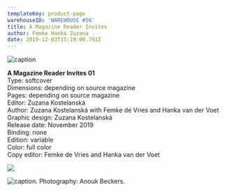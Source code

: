 ```yaml
---
templateKey: product-page
warehouseID: 'WAREHOUSE #56'
title: A Magazine Reader Invites
author: Femke Hanka Zuzana
date: 2019-12-03T15:19:00.791Z
---
```

![caption ](/img/04_a-magazine-reader-special_photo_anoukbeckers.jpg "caption ")

**A Magazine Reader Invites 01**\
Type: softcover\
Dimensions: depending on source magazine\
Pages: depending on source magazine\
Editor: Zuzana Kostelanská\
Author: Zuzana Kostelanská with Femke de Vries and Hanka van der Voet\
Graphic design: Zuzana Kostelanská\
Release date: November 2019\
Binding: none\
Edition: variable\
Color: full color\
Copy editor: Femke de Vries and Hanka van der Voet

![](/img/03_a-magazine-reader-special_photo_anoukbeckers.jpg)

![caption.  Photography: Anouk Beckers. ](/img/02_a-magazine-reader-special_photo_anoukbeckers.jpg "caption.  Photography: Anouk Beckers. ")